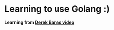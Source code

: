 # Learning to use Golang :)
**Learning from [Derek Banas video](https://www.youtube.com/watch?v=YzLrWHZa-Kc)**